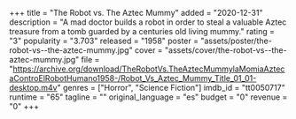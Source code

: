+++
title = "The Robot vs. The Aztec Mummy"
added = "2020-12-31"
description = "A mad doctor builds a robot in order to steal a valuable Aztec treasure from a tomb guarded by a centuries old living mummy."
rating = "3"
popularity = "3.703"
released = "1958"
poster = "assets/poster/the-robot-vs--the-aztec-mummy.jpg"
cover = "assets/cover/the-robot-vs--the-aztec-mummy.jpg"
file = "https://archive.org/download/TheRobotVs.TheAztecMummylaMomiaAztecaControElRobotHumano1958-/Robot_Vs_Aztec_Mummy_Title_01_01-desktop.m4v"
genres = ["Horror", "Science Fiction"]
imdb_id = "tt0050717"
runtime = "65"
tagline = ""
original_language = "es"
budget = "0"
revenue = "0"
+++